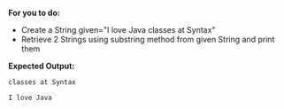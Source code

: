 **For you to do:**

- Create a String given="I love Java classes at Syntax"
- Retrieve 2 Strings using substring method from given String and print them

**Expected Output:**

```
classes at Syntax
```

```
I love Java
```
